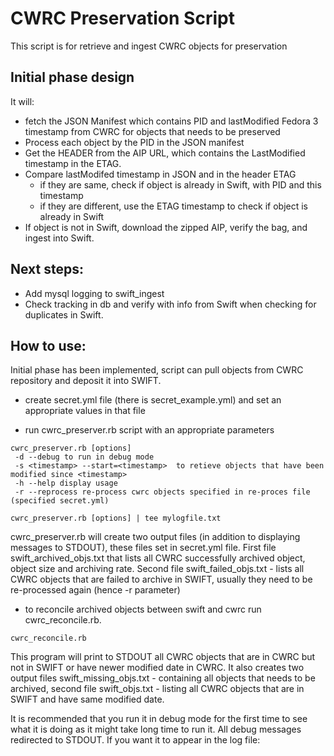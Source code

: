 # CWRC Preservation Script
This script is for retrieve and ingest CWRC objects for preservation

## Initial phase design
It will:
- fetch the JSON Manifest which contains PID and lastModified Fedora 3 timestamp from CWRC for objects that needs to be preserved
- Process each object by the PID in the JSON manifest
- Get the HEADER from the AIP URL, which contains the LastModified timestamp in the ETAG.
- Compare lastModifed timestamp in JSON and in the header ETAG
  - if they are same, check if object is already in Swift, with PID and this timestamp
  - if they are different, use the ETAG timestamp to check if object is already in Swift
- If object is not in Swift, download the zipped AIP, verify the bag, and ingest into Swift.

## Next steps:
  - Add mysql logging to swift_ingest
  - Check tracking in db and verify with info from Swift when checking for duplicates in Swift.

## How to use:
Initial phase has been implemented, script can pull objects from CWRC repository and deposit it into SWIFT.

  - create secret.yml file (there is secret_example.yml) and set an appropriate values in that file

  - run cwrc_preserver.rb script with an appropriate parameters

```shell
cwrc_preserver.rb [options]
 -d --debug to run in debug mode
 -s <timestamp> --start=<timestamp>  to retieve objects that have been modified since <timestamp>
 -h --help display usage
 -r --reprocess re-process cwrc objects specified in re-proces file (specified secret.yml)

cwrc_preserver.rb [options] | tee mylogfile.txt
```
   cwrc_preserver.rb will create two output files (in addition to displaying messages to STDOUT), these files set in
   secret.yml file. First file swift_archived_objs.txt that lists all CWRC successfully archived object,
   object size and archiving rate. Second file swift_failed_objs.txt - lists all CWRC objects that are
   failed to archive in SWIFT, usually they need to be re-processed again (hence -r parameter)

 - to reconcile archived objects between swift and cwrc run cwrc_reconcile.rb.

```shell
cwrc_reconcile.rb
```
   This program will print to STDOUT all CWRC objects that are in CWRC but not in SWIFT or have newer modified date in CWRC.
   It also creates two output files swift_missing_objs.txt - containing all objects that needs to be archived,
   second file swift_objs.txt - listing all CWRC objects that are in SWIFT and have same modified date.

It is recommended that you run it in debug mode for the first time to see what it is doing as it might take long
time to run it. All debug messages redirected to STDOUT. If you want it to appear in the log file:



